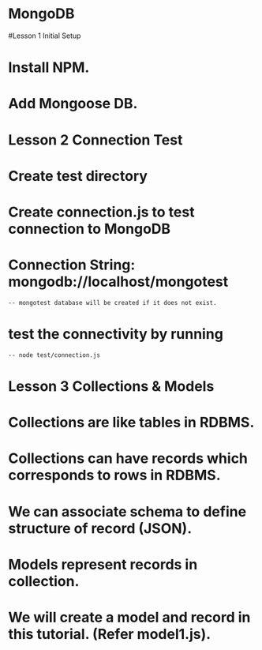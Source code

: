 # MongoDB

#Lesson 1 Initial Setup
  # Install NPM.
  # Add Mongoose DB.

# Lesson 2 Connection Test
  # Create test directory
  # Create connection.js to test connection to MongoDB
  # Connection String: mongodb://localhost/mongotest
    -- mongotest database will be created if it does not exist.
  # test the connectivity by running
    -- node test/connection.js

# Lesson 3 Collections & Models
  # Collections are like tables in RDBMS.
  # Collections can have records which corresponds to rows in RDBMS.
  # We can associate schema to define structure of record (JSON).
  # Models represent records in collection.
  # We will create a model and record in this tutorial. (Refer model1.js).
